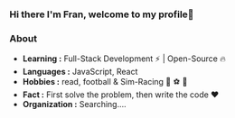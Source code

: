 ### Hi there I'm Fran, welcome to my profile👋

### About

-  **Learning :** Full-Stack Development :zap: | Open-Source :fire:	
-  **Languages :** JavaScript, React
-  **Hobbies :** read, football & Sim-Racing :book: :soccer: 🚗 
-  **Fact :** First solve the problem, then write the code :heart: 
-  **Organization :** Searching....
